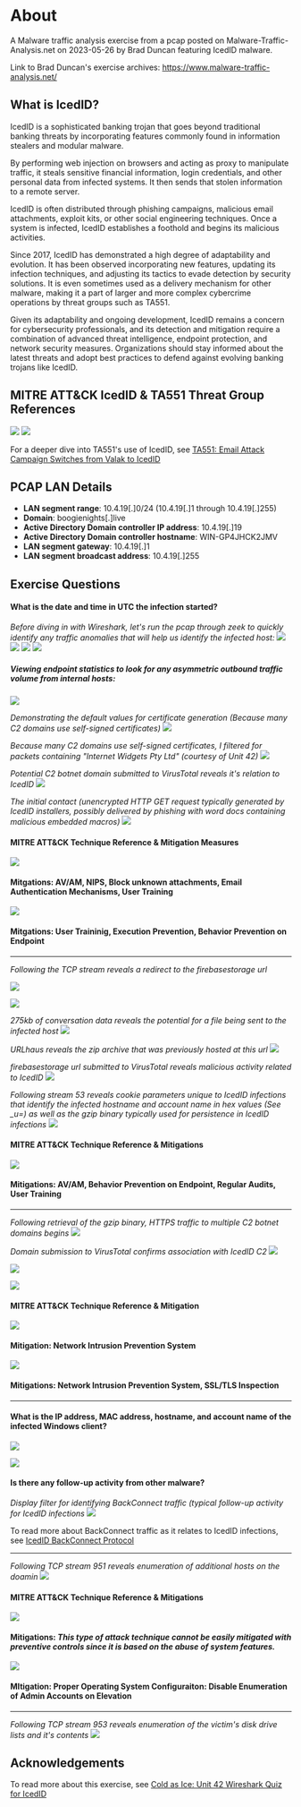 # About
A Malware traffic analysis exercise from a pcap posted on Malware-Traffic-Analysis.net on 2023-05-26 by Brad Duncan featuring IcedID malware.

Link to Brad Duncan's exercise archives: https://www.malware-traffic-analysis.net/
## What is IcedID?
IcedID is a sophisticated banking trojan that goes beyond traditional banking threats by incorporating features commonly found in information stealers and modular malware.

By performing web injection on browsers and acting as proxy to manipulate traffic, it steals sensitive financial information, login credentials, and other personal data from infected systems. It then sends that stolen information to a remote server.

IcedID is often distributed through phishing campaigns, malicious email attachments, exploit kits, or other social engineering techniques. Once a system is infected, IcedID establishes a foothold and begins its malicious activities.

Since 2017, IcedID has demonstrated a high degree of adaptability and evolution. It has been observed incorporating new features, updating its infection techniques, and adjusting its tactics to evade detection by security solutions. It is even sometimes used as a delivery mechanism for other malware, making it a part of larger and more complex cybercrime operations by threat groups such as TA551.

Given its adaptability and ongoing development, IcedID remains a concern for cybersecurity professionals, and its detection and mitigation require a combination of advanced threat intelligence, endpoint protection, and network security measures. Organizations should stay informed about the latest threats and adopt best practices to defend against evolving banking trojans like IcedID.

## MITRE ATT&CK IcedID & TA551 Threat Group References
![](img/IcedID.png)
![](img/group.png)

For a deeper dive into TA551's use of IcedID, see [TA551: Email Attack Campaign Switches from Valak to IcedID](https://unit42.paloaltonetworks.com/ta551-shathak-icedid/)

## PCAP LAN Details 
- **LAN segment range**: 10.4.19[.]0/24 (10.4.19[.]1 through 10.4.19[.]255)
- **Domain**: boogienights[.]live
- **Active Directory Domain controller IP address**: 10.4.19[.]19
- **Active Directory Domain controller hostname**: WIN-GP4JHCK2JMV
- **LAN segment gateway**: 10.4.19[.]1
- **LAN segment broadcast address**: 10.4.19[.]255

## Exercise Questions
#### What is the date and time in UTC the infection started?
*Before diving in with Wireshark, let's run the pcap through zeek to quickly identify any traffic anomalies that will help us identify the infected host:*
![](img/zeek.png)
![](img/zeek2.png)
![](img/zeek3.png)
![](img/zvt.png)
##### Viewing endpoint statistics to look for any asymmetric outbound traffic volume from internal hosts:
![](img/endpoints.png)

*Demonstrating the default values for certificate generation (Because many C2 domains use self-signed certificates)*
![](img/self.png)

*Because many C2 domains use self-signed certificates, I filtered for packets containing "Internet Widgets Pty Ltd" (courtesy of Unit 42)*
![](img/selfproof.png)

*Potential C2 botnet domain submitted to VirusTotal reveals it's relation to IcedID*
![](img/skan.png)

*The initial contact (unencrypted HTTP GET request typically generated by IcedID installers, possibly delivered by phishing with word docs containing malicious embedded macros)*
![](img/contact2.png)

#### MITRE ATT&CK Technique Reference & Mitigation Measures
![](img/T1566.001.png)
#### Mitgations: AV/AM, NIPS, Block unknown attachments, Email Authentication Mechanisms, User Training 
![](img/T1204.002.png)
#### Mitgations: User Traininig, Execution Prevention, Behavior Prevention on Endpoint
<hr>

*Following the TCP stream reveals a redirect to the firebasestorage url*

![](img/stream.png)

![](img/goog2.png)

*275kb of conversation data reveals the potential for a file being sent to the infected host*
![](img/goog3.png)

*URLhaus reveals the zip archive that was previously hosted at this url*
![](img/haus.png)

*firebasestorage url submitted to VirusTotal reveals malicious activity related to IcedID*
![](img/goog.png)

*Following stream 53 reveals cookie parameters unique to IcedID infections that identify the infected hostname and account name in hex values (See _u=) as well as the gzip binary typically used for persistence in IcedID infections*
![](img/get.png)

#### MITRE ATT&CK Technique Reference & Mitigations
![](img/T1027.png)
#### Mitigations: AV/AM, Behavior Prevention on Endpoint, Regular Audits, User Training
<hr>

*Following retrieval of the gzip binary, HTTPS traffic to multiple C2 botnet domains begins*
![](img/beacon1.png)

*Domain submission to VirusTotal confirms association with IcedID C2*
![](img/skig.png)

![](img/spaker.png)

![](img/hopsc2.png)

#### MITRE ATT&CK Technique Reference & Mitigation
![](img/T1071.001.png)
#### Mitigation: Network Intrusion Prevention System
![](img/t1573.png)
#### Mitigations: Network Intrusion Prevention System, SSL/TLS Inspection
<hr>

#### What is the IP address, MAC address, hostname, and account name of the infected Windows client?

![](img/csilva2.png)

![](img/host+mac.png)

#### Is there any follow-up activity from other malware?
*Display filter for identifying BackConnect traffic (typical follow-up activity for IcedID infections*
![](img/back3.png)

To read more about BackConnect traffic as it relates to IcedID infections, see [IcedID BackConnect Protocol](https://www.netresec.com/?page=Blog&month=2022-10&post=IcedID-BackConnect-Protocol)
<hr>

*Following TCP stream 951 reveals enumeration of additional hosts on the doamin*
![](img/back.png)

#### MITRE ATT&CK Technique Reference & Mitigations
![](img/T1082.png)
#### Mitigations: *This type of attack technique cannot be easily mitigated with preventive controls since it is based on the abuse of system features.*
![](img/T1087.002.png)
#### MItigation: Proper Operating System Configuraiton: Disable Enumeration of Admin Accounts on Elevation
<hr>

*Following TCP stream 953 reveals enumeration of the victim's disk drive lists and it's contents*
![](img/back2.png)

## Acknowledgements
To read more about this exercise, see [Cold as Ice: Unit 42 Wireshark Quiz for IcedID]([https://unit42.paloaltonetworks.com/ta551-shathak-icedid/](https://unit42.paloaltonetworks.com/wireshark-quiz-icedid/)https://unit42.paloaltonetworks.com/wireshark-quiz-icedid/)
